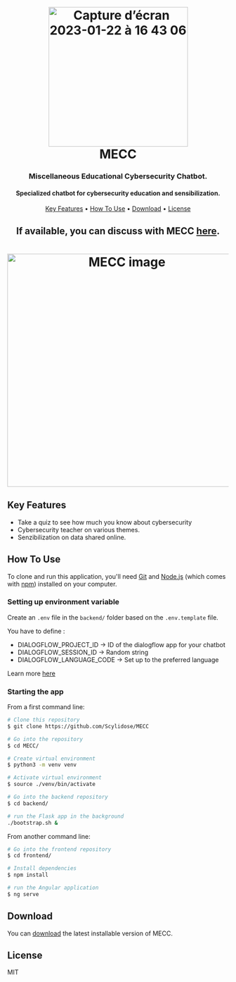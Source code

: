 
<h1 align="center">
  <br>

  <img width="317" alt="Capture d’écran 2023-01-22 à 16 43 06" src="https://user-images.githubusercontent.com/28122432/213942189-b2e31bf3-9d14-4f8a-9d3d-7d92357e4ce9.png">

  <br>
  MECC
  <br>
</h1>

<h3 align="center">Miscellaneous Educational Cybersecurity Chatbot.</h3>
<h4 align="center">Specialized chatbot for cybersecurity education and sensibilization.</h4>
<p align="center">
  <a href="#key-features">Key Features</a> •
  <a href="#how-to-use">How To Use</a> •
  <a href="#download">Download</a> •
  <a href="#license">License</a>
</p>

<h2 align="center">If available, you can discuss with MECC <a href="https://mecc.herokuapp.com/">here</a>.</h2>

<h1 align="center">
<img width="529" alt="MECC image" src="https://user-images.githubusercontent.com/28122432/217105313-b49e15b3-7a12-4c39-bc2e-0b9a4e3195c3.png">
</h1>

## Key Features

* Take a quiz to see how much you know about cybersecurity
* Cybersecurity teacher on various themes.
* Senzibilization on data shared online.

## How To Use

To clone and run this application, you'll need [Git](https://git-scm.com) and [Node.js](https://nodejs.org/en/download/) (which comes with [npm](http://npmjs.com)) installed on your computer. 

### Setting up environment variable

Create an `.env` file in the `backend/` folder based on the `.env.template` file.

You have to define : 

- DIALOGFLOW_PROJECT_ID -> ID of the dialogflow app for your chatbot
- DIALOGFLOW_SESSION_ID -> Random string 
- DIALOGFLOW_LANGUAGE_CODE -> Set up to the preferred language

Learn more [here](https://cloud.google.com/dialogflow/es/docs/quick/setup?hl=fr)

### Starting the app

From a first command line:

```bash
# Clone this repository
$ git clone https://github.com/Scylidose/MECC

# Go into the repository
$ cd MECC/

# Create virtual environment
$ python3 -m venv venv

# Activate virtual environment
$ source ./venv/bin/activate

# Go into the backend repository
$ cd backend/

# run the Flask app in the background
./bootstrap.sh &
```

From another command line:

```bash
# Go into the frontend repository
$ cd frontend/

# Install dependencies
$ npm install

# run the Angular application
$ ng serve

```

## Download

You can [download](https://github.com/Scylidose/MECC/archive/refs/tags/v1.0.0.zip) the latest installable version of MECC.

## License

MIT
